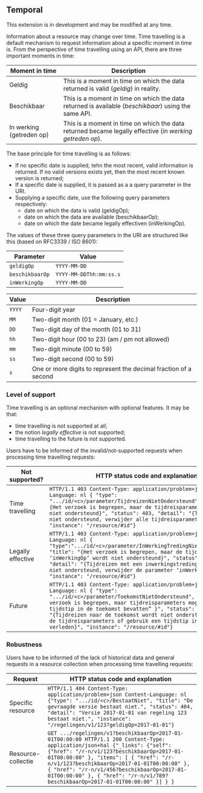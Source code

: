 ## Temporal

<p class='warning'>This extension is in development and may be modified at any time.</p>

Information about a resource may change over time. Time travelling is a default mechanism to request information about a specific moment in time is. From the perspective of time travelling using an API, there are three important moments in time:

|Moment in time|Description|
|-|-|
|Geldig|This is a moment in time on which the data returned is valid (*geldig*) in reality.|
|Beschikbaar|This is a moment in time on which the data returned is available (*beschikbaar*) using the same API.|
|In werking (getreden op)|This is a moment in time on which the data returned became legally effective (*in werking getreden op*).|

The base principle for time travelling is as follows:

* If no specific date is supplied, tehn the most recent, valid information is returned. If no valid versions exists yet, then the most recent known version is returned;
* If a specific date is supplied, it is passed as a a query parameter in the URI.
* Supplying a specific date, use the following query parameters respectively:
  * date on which the data is valid (geldigOp);
  * date on which the data are available (beschikbaarOp);
  * date on which the date became legally effectiven (inWerkingOp).

The values of these three query parameters in the URI are structured like this (based on RFC3339 / ISO 8601):

|Parameter|Value|
|-|-|
|`geldigOp`|`YYYY-MM-DD`|
|`beschikbaarOp`|`YYYY-MM-DDThh:mm:ss.s`|
|`inWerkingOp`|`YYYY-MM-DD`|

|Value|Description|
|-|-|
|`YYYY`|Four-digit year|
|`MM`|Two-digit month (01 = January, etc.)|
|`DD`|Two-digit day of the month (01 to 31)|
|`hh`|Two-digit hour (00 to 23) (am / pm not allowed)|
|`mm`|Two-digit minute (00 to 59)|
|`ss`|Two-digit second (00 to 59)|
|`s`|One or more digits to represent the decimal fraction of a second|

### Level of support

Time travelling is an optional mechanism with optional features. It may be that:

- time travelling is not supported at all;
- the notion *legally effective* is not supported;
- time travelling to the future is not supported.

Users have to be informed of the invalid/not-supported requests when processing time travelling requests:

|Not supported?|HTTP status code and explanation|
|-|-|
|Time travelling|`HTTP/1.1 403 Content-Type: application/problem+json Content-Language: nl { "type": ".../id/<c>/parameter/TijdreizenNietOndersteund", "title": "{Het verzoek is begrepen, maar de tijdreisparameters worden niet ondersteund}", "status": 403, "detail": "{Tijdreizen wordt niet ondersteund, verwijder alle tijdreisparameters}", "instance": "/resource/#id"}`|
|Legally effective|`HTTP/1.1 403 Content-Type: application/problem+json Content-Language: nl { "type":".../id/<c>/parameter/InWerkingTredingNietOndersteund’", "title": "{Het verzoek is begrepen, maar de tijdreisparameter ‘inWerkingOp’ wordt niet ondersteund}", "status": 403, "detail": "{Tijdreizen met een inwerkingstredingsmoment wordt niet ondersteund, verwijder de parameter ‘inWerkingOp’}", "instance": "/resource/#id"}`|
|Future|`HTTP/1.1 403 Content-Type: application/problem+json Content-Language: nl { "type": ".../id/<c>/parameter/ToekomstNietOndersteund", "title": "{Het verzoek is begrepen, maar tijdreisparameters mogen geen tijdstip in de toekomst bevatten” }", "status": 403, "detail": "{Tijdreizen naar de toekomst wordt niet ondersteund, verwijder de tijdreisparameters of gebruik een tijdstip in het verleden}", "instance": "/resource/#id"}`|

### Robustness

Users have to be informed of the lack of historical data and general requests in a resource collection when processing time travelling requests:

|Request|HTTP status code and explanation|
|-|-|
|Specific resource|`HTTP/1.1 404 Content-Type: application/problem+json Content-Language: nl {"type": ".../id/<c>/BestaatNiet", "title": "De gevraagde versie bestaat niet.", "status": 404, "detail": "Versie 2017-01-01 van regeling 123 bestaat niet.", "instance": "/regelingen/v1/123?geldigOp=2017-01-01"}`|
|Resource-collectie|`GET .../regelingen/v1?beschikbaarOp=2017-01-01T00:00:00 HTTP/1.1 200 Content-Type: application/json+hal {"_links": {"self": {"href": "/r-n/v1/123?beschikbaarOp=2017-01-01T00:00:00" }, "items": [ { "href": "/r-n/v1/123?beschikbaarOp=2017-01-01T00:00:00" }, { "href": "/r-n/v1/456?beschikbaarOp=2017-01-01T00:00:00" }, { "href": "/r-n/v1/789?beschikbaarOp=2017-01-01T00:00:00" }] } }`|
